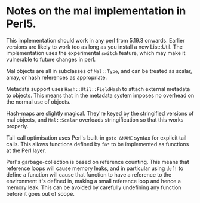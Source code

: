 # Notes on the mal implementation in Perl5.

This implementation should work in any perl from 5.19.3 onwards.
Earlier versions are likely to work too as long as you install a new
List::Util.  The implementation uses the experimental `switch`
feature, which may make it vulnerable to future changes in perl.

Mal objects are all in subclasses of `Mal::Type`, and can be treated
as scalar, array, or hash references as appropriate.

Metadata support uses `Hash::Util::FieldHash` to attach external
metadata to objects.  This means that in the metadata system imposes
no overhead on the normal use of objects.

Hash-maps are slightly magical.  They're keyed by the stringified
versions of mal objects, and `Mal::Scalar` overloads stringification
so that this works properly.

Tail-call optimisation uses Perl's built-in `goto &NAME` syntax for
explicit tail calls.  This allows functions defined by `fn*` to be
implemented as functions at the Perl layer.

Perl's garbage-collection is based on reference counting.  This means
that reference loops will cause memory leaks, and in particular using
`def!` to define a function will cause that function to have a
reference to the environment it's defined in, making a small reference
loop and hence a memory leak.  This can be avoided by carefully
undefining any function before it goes out of scope.
